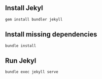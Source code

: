 ## Install Jekyl
`gem install bundler jekyll`

## Install missing dependencies
`bundle install`

## Run Jekyl
`bundle exec jekyll serve`